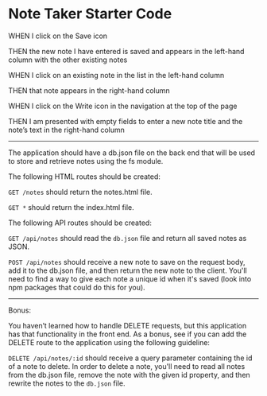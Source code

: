 # Note Taker Starter Code

WHEN I click on the Save icon

THEN the new note I have entered is saved and appears in the left-hand column with the other existing notes

WHEN I click on an existing note in the list in the left-hand column

THEN that note appears in the right-hand column

WHEN I click on the Write icon in the navigation at the top of the page

THEN I am presented with empty fields to enter a new note title and the note’s text in the right-hand column

---

The application should have a db.json file on the back end that will be used to store and retrieve notes using the fs module.

The following HTML routes should be created:

`GET /notes` should return the notes.html file.

`GET *` should return the index.html file.

The following API routes should be created:

`GET /api/notes` should read the `db.json` file and return all saved notes as JSON.

`POST /api/notes` should receive a new note to save on the request body, add it to the db.json file, and then return the new note to the client. You'll need to find a way to give each note a unique id when it's saved (look into npm packages that could do this for you).

---

Bonus:

You haven’t learned how to handle DELETE requests, but this application has that functionality in the front end. As a bonus, see if you can add the DELETE route to the application using the following guideline:

`DELETE /api/notes/:id` should receive a query parameter containing the id of a note to delete. In order to delete a note, you'll need to read all notes from the db.json file, remove the note with the given id property, and then rewrite the notes to the `db.json` file.